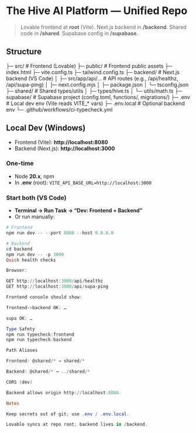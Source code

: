 # The Hive AI Platform — Unified Repo

> Lovable frontend at **root** (Vite). Next.js backend in **/backend**. Shared code in **/shared**. Supabase config in **/supabase**.

## Structure

├─ src/ # Frontend (Lovable)
├─ public/ # Frontend public assets
├─ index.html
├─ vite.config.ts
├─ tailwind.config.ts
├─ backend/ # Next.js backend (VS Code)
│ ├─ src/app/api/... # API routes (e.g., /api/healthz, /api/supa-ping)
│ ├─ next.config.mjs
│ ├─ package.json
│ └─ tsconfig.json
├─ shared/ # Shared types/utils
│ ├─ types/hive.ts
│ └─ utils/math.ts
├─ supabase/ # Supabase project (config.toml, functions/, migrations/)
├─ .env # Local dev env (Vite reads VITE_* vars)
├─ .env.local # Optional backend env
└─ .github/workflows/ci-typecheck.yml

## Local Dev (Windows)
- Frontend (Vite): **http://localhost:8080**
- Backend (Next.js): **http://localhost:3000**

### One-time
- Node **20.x**, npm
- In **.env** (root): `VITE_API_BASE_URL=http://localhost:3000`

### Start both (VS Code)
- **Terminal → Run Task → “Dev: Frontend + Backend”**
- Or run manually:
```powershell
# Frontend
npm run dev -- --port 8080 --host 0.0.0.0

# Backend
cd backend
npm run dev -- -p 3000
Quick health checks

Browser: 

GET http://localhost:3000/api/healthz
GET http://localhost:3000/api/supa-ping

Frontend console should show:

frontend->backend OK: …

supa OK: …

Type Safety
npm run typecheck:frontend
npm run typecheck:backend

Path Aliases

Frontend: @shared/* → shared/*

Backend: @shared/* → ../shared/*

CORS (dev)

Backend allows origin http://localhost:8080.

Notes

Keep secrets out of git; use .env / .env.local.

Lovable syncs at repo root; backend lives in /backend.
